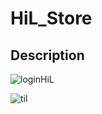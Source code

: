 # HiL_Store



## Description

<p align="center">

![loginHiL](https://github.com/Deshq/HiL_Store/tree/master/HiL_Store/Resources/Screenshots/loginHiL.gif)

![til](https://github.com/Deshq/HiL_Store/tree/master/HiL_Store/Resources/Screenshots/loginHiL.gif)
  
</p>





